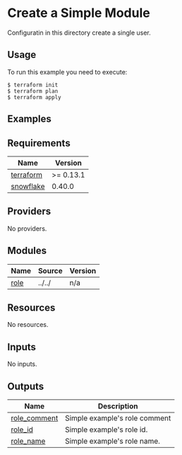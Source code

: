 # Create a Simple Module

Configuratin in this directory create a single user.

## Usage

To run this example you need to execute:

```shell
$ terraform init
$ terraform plan
$ terraform apply
```

## Examples
<!-- BEGINNING OF PRE-COMMIT-TERRAFORM DOCS HOOK -->
## Requirements

| Name | Version |
|------|---------|
| <a name="requirement_terraform"></a> [terraform](#requirement\_terraform) | >= 0.13.1 |
| <a name="requirement_snowflake"></a> [snowflake](#requirement\_snowflake) | 0.40.0 |

## Providers

No providers.

## Modules

| Name | Source | Version |
|------|--------|---------|
| <a name="module_role"></a> [role](#module\_role) | ../../ | n/a |

## Resources

No resources.

## Inputs

No inputs.

## Outputs

| Name | Description |
|------|-------------|
| <a name="output_role_comment"></a> [role\_comment](#output\_role\_comment) | Simple example's role comment |
| <a name="output_role_id"></a> [role\_id](#output\_role\_id) | Simple example's role id. |
| <a name="output_role_name"></a> [role\_name](#output\_role\_name) | Simple example's role name. |
<!-- END OF PRE-COMMIT-TERRAFORM DOCS HOOK -->
